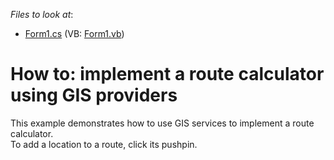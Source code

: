 <!-- default file list -->
*Files to look at*:

* [Form1.cs](./CS/WinForms_MapControl_GIS/Form1.cs) (VB: [Form1.vb](./VB/WinForms_MapControl_GIS/Form1.vb))
<!-- default file list end -->
# How to: implement a route calculator using GIS providers


This example demonstrates how to use GIS services to implement a route calculator.<br />To add a location to a route, click its pushpin.<br /><br />

<br/>


